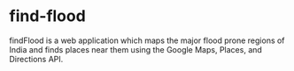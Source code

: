find-flood
==========

findFlood is a web application which maps the major flood prone regions of India and finds places near them using the Google Maps, Places, and Directions API.
